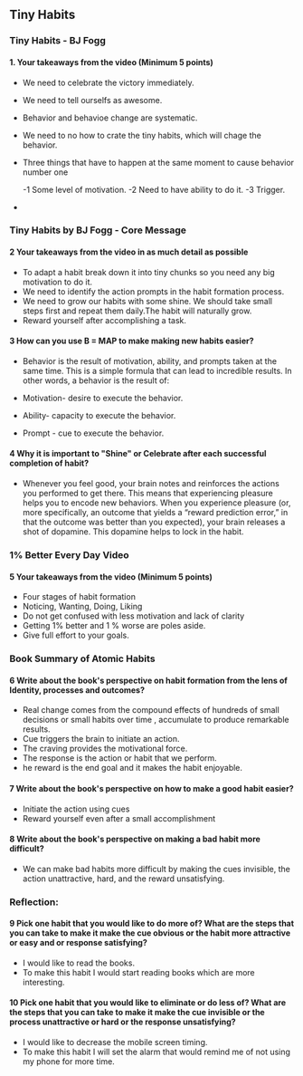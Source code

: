 ## Tiny Habits

### Tiny Habits - BJ Fogg

#### 1. Your takeaways from the video (Minimum 5 points)
- We need to celebrate the victory immediately.
- We need to tell ourselfs as awesome.
- Behavior and behavioe change are systematic.
- We need to no how to crate the tiny habits, which will chage the behavior.
- Three things that have to happen at the same moment to cause behavior number one
  
  -1  Some level of motivation.
  -2  Need to have ability to do it.
  -3  Trigger.
- 
### Tiny Habits by BJ Fogg - Core Message
#### 2 Your takeaways from the video in as much detail as possible
- To adapt a habit break down it into tiny chunks so you need any big motivation to do it.
- We need to identify the action prompts in the habit formation process.
- We need to grow our habits with some shine.
  We should take small steps first and repeat them daily.The habit will naturally grow.
- Reward yourself after accomplishing a task.
#### 3 How can you use B = MAP to make making new habits easier?
- Behavior is the result of motivation, ability, and prompts taken at the same time. This is a simple formula that can lead to incredible results. In other words, a behavior is the result of:

- Motivation- desire to execute the behavior.

- Ability- capacity to execute the behavior.

- Prompt - cue to execute the behavior.

#### 4 Why it is important to "Shine" or Celebrate after each successful completion of habit?
- Whenever you feel good, your brain notes and reinforces the actions you performed to get there. This means that experiencing pleasure helps you to encode new behaviors. When you experience pleasure (or, more specifically, an outcome that yields a “reward prediction error,” in that the outcome was better than you expected), your brain releases a shot of dopamine. This dopamine helps to lock in the habit.

### 1% Better Every Day Video
#### 5 Your takeaways from the video (Minimum 5 points)
- Four stages of habit formation
- Noticing, Wanting, Doing, Liking
- Do not get confused with less motivation and lack of clarity
- Getting 1% better and 1 % worse are poles aside.
- Give full effort to your goals.
### Book Summary of Atomic Habits
####  6 Write about the book's perspective on habit formation from the lens of Identity, processes and outcomes?
- Real change comes from the compound effects of hundreds of small decisions or small habits over time , accumulate to produce remarkable results.
- Cue triggers the brain to initiate an action.
- The craving provides the motivational force.
- The response is the action or habit that we perform.
- he reward is the end goal and it makes the habit enjoyable.
#### 7 Write about the book's perspective on how to make a good habit easier?
- Initiate the action using cues 
- Reward yourself even after a small accomplishment
#### 8 Write about the book's perspective on making a bad habit more difficult?
- We can make bad habits more difficult by making the cues invisible, the action unattractive, hard, and the reward unsatisfying.
### Reflection:
#### 9 Pick one habit that you would like to do more of? What are the steps that you can take to make it make the cue obvious or the habit more attractive or easy and or response satisfying?

- I would like to read the books.
- To make this habit I would start reading books which are more interesting.

#### 10 Pick one habit that you would like to eliminate or do less of? What are the steps that you can take to make it make the cue invisible or the process unattractive or hard or the response unsatisfying?

- I would like to decrease the mobile screen timing. 
- To make this habit I will set the alarm  that would remind me of not using my phone for more time.
